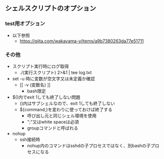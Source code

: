 ## シェルスクリプトのオプション

### test用オプション

* 以下参照
    * https://qiita.com/wakayama-y/items/a9b7380263da77e51711

### その他

* スクリプト実行時にログ取得
    * ./(実行スクリプト) 2>&1 | tee log.txt
* set -u 時に変数が空文字又は未定義か確認
    * [[ -v (変数名) ]]
        * bash限定
* $()内でexit 1しても終了しない問題
  * ()内はサブシェルなので、exit 1しても終了しない
  * ${command;}を変わりに使っておけば終了する
    * 呼び出し元と同じシェル環境を使用
    * ";"又はwhite spaceは必須
    * groupコマンドと呼ばれる
* nohup
  * ssh接続時
    * nohup内のコマンドはsshdの子プロセスではなく、別bashの子プロセスになる